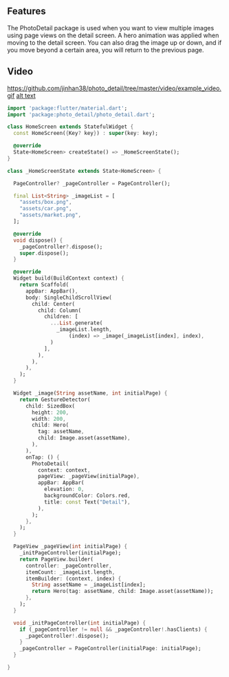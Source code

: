 ## Features

The PhotoDetail package is used when you want to view multiple images using page views on the detail screen.
A hero animation was applied when moving to the detail screen.
You can also drag the image up or down, and if you move beyond a certain area, you will return to the previous page.


## Video

https://github.com/jinhan38/photo_detail/tree/master/video/example_video.gif
[alt text](https://github.com/jinhan38/photo_detail/tree/master/video/example_video.gif)

```dart
import 'package:flutter/material.dart';
import 'package:photo_detail/photo_detail.dart';

class HomeScreen extends StatefulWidget {
  const HomeScreen({Key? key}) : super(key: key);

  @override
  State<HomeScreen> createState() => _HomeScreenState();
}

class _HomeScreenState extends State<HomeScreen> {

  PageController? _pageController = PageController();

  final List<String> _imageList = [
    "assets/box.png",
    "assets/car.png",
    "assets/market.png",
  ];

  @override
  void dispose() {
    _pageController?.dispose();
    super.dispose();
  }

  @override
  Widget build(BuildContext context) {
    return Scaffold(
      appBar: AppBar(),
      body: SingleChildScrollView(
        child: Center(
          child: Column(
            children: [
              ...List.generate(
                _imageList.length,
                    (index) => _image(_imageList[index], index),
              )
            ],
          ),
        ),
      ),
    );
  }

  Widget _image(String assetName, int initialPage) {
    return GestureDetector(
      child: SizedBox(
        height: 200,
        width: 200,
        child: Hero(
          tag: assetName,
          child: Image.asset(assetName),
        ),
      ),
      onTap: () {
        PhotoDetail(
          context: context,
          pageView: _pageView(initialPage),
          appBar: AppBar(
            elevation: 0,
            backgroundColor: Colors.red,
            title: const Text("Detail"),
          ),
        );
      },
    );
  }

  PageView _pageView(int initialPage) {
    _initPageController(initialPage);
    return PageView.builder(
      controller: _pageController,
      itemCount: _imageList.length,
      itemBuilder: (context, index) {
        String assetName = _imageList[index];
        return Hero(tag: assetName, child: Image.asset(assetName));
      },
    );
  }

  void _initPageController(int initialPage) {
    if (_pageController != null && _pageController!.hasClients) {
      _pageController!.dispose();
    }
    _pageController = PageController(initialPage: initialPage);
  }

}

```
